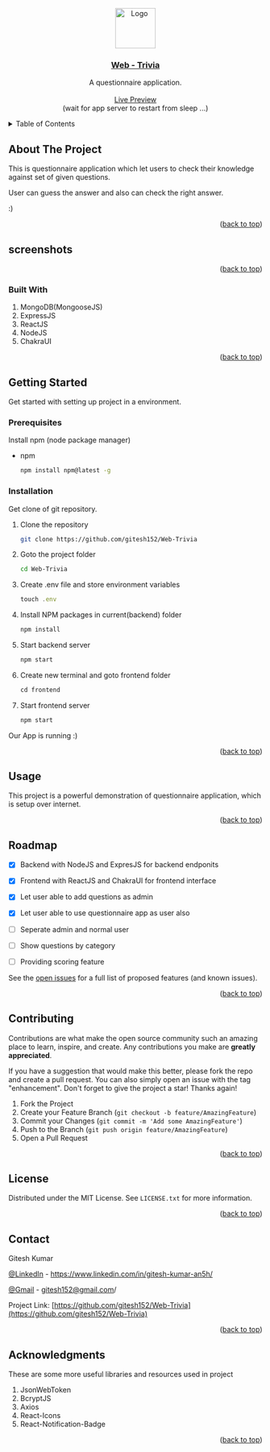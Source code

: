 <a name="readme-top"></a>

<div align="center" >
  <a href="https://github.com/gitesh152/Web-Trivia">
    <img src="https://res.cloudinary.com/dm34wmjlm/image/upload/v1695839101/Web-Trivia/quiz_iir9rc.png" alt="Logo" width="80" height="80">
    <h3 align="center">Web - Trivia</h3>
  </a>

  <p align="center">
    A questionnaire application.
    <br />
    <br />
    <a target="_blank" href="https://web-trivia.onrender.com/" >Live Preview</a>
    <br />
    (wait for app server to restart from sleep ...)
  </p>
</div>

<!-- TABLE OF CONTENTS -->

<details>
  <summary>Table of Contents</summary>
  <ol>
    <li>
      <a href="#about-the-project">About The Project</a>
      <a href="#screenshots">Screenshots</a>
      <ul>
        <li><a href="#built-with">Built With</a></li>
      </ul>
    </li>
    <li>
      <a href="#getting-started">Getting Started</a>
      <ul>
        <li><a href="#prerequisites">Prerequisites</a></li>
        <li><a href="#installation">Installation</a></li>
      </ul>
    </li>
    <li><a href="#usage">Usage</a></li>
    <li><a href="#roadmap">Roadmap</a></li>
    <li><a href="#contributing">Contributing</a></li>
    <li><a href="#license">License</a></li>
    <li><a href="#contact">Contact</a></li>
    <li><a href="#acknowledgments">Acknowledgments</a></li>
  </ol>
</details>

<!-- ABOUT THE PROJECT -->

## About The Project

This is questionnaire application which let users to check their knowledge against set of given questions.

User can guess the answer and also can check the right answer.

:)

<p align="right">(<a href="#readme-top">back to top</a>)</p>

## screenshots



<p align="right">(<a href="#readme-top">back to top</a>)</p>

### Built With

<ol>
<li>MongoDB(MongooseJS)</li>
<li>ExpressJS</li>
<li>ReactJS</li>
<li>NodeJS</li>
<li>ChakraUI</li>
</ol>

<p align="right">(<a href="#readme-top">back to top</a>)</p>

<!-- GETTING STARTED -->

## Getting Started

Get started with setting up project in a environment.

### Prerequisites

Install npm (node package manager)

- npm
  ```sh
  npm install npm@latest -g
  ```

### Installation

Get clone of git repository.

1. Clone the repository
   ```sh
   git clone https://github.com/gitesh152/Web-Trivia
   ```
2. Goto the project folder
   ```sh
   cd Web-Trivia
   ```
3. Create .env file and store environment variables
   ```js
   touch .env
   ```
4. Install NPM packages in current(backend) folder
   ```sh
   npm install
   ```
5. Start backend server
   ```sh
   npm start
   ```
6. Create new terminal and goto frontend folder
   ```js
   cd frontend
   ```
7. Start frontend server
   ```sh
   npm start
   ```

Our App is running :)

<p align="right">(<a href="#readme-top">back to top</a>)</p>

<!-- USAGE EXAMPLES -->

## Usage

This project is a powerful demonstration of questionnaire application,
which is setup over internet.

<p align="right">(<a href="#readme-top">back to top</a>)</p>

<!-- ROADMAP -->

## Roadmap

- [x] Backend with NodeJS and ExpresJS for backend endponits
- [x] Frontend with ReactJS and ChakraUI for frontend interface
- [x] Let user able to add questions as admin
- [x] Let user able to use questionnaire app as user also
- [ ] Seperate admin and normal user
- [ ] Show questions by category
- [ ] Providing scoring feature


See the [open issues](https://github.com/gitesh152/Web-Trivia/issues) for a full list of proposed features (and known issues).

<p align="right">(<a href="#readme-top">back to top</a>)</p>

<!-- CONTRIBUTING -->

## Contributing

Contributions are what make the open source community such an amazing place to learn, inspire, and create. Any contributions you make are **greatly appreciated**.

If you have a suggestion that would make this better, please fork the repo and create a pull request. You can also simply open an issue with the tag "enhancement".
Don't forget to give the project a star! Thanks again!

1. Fork the Project
2. Create your Feature Branch (`git checkout -b feature/AmazingFeature`)
3. Commit your Changes (`git commit -m 'Add some AmazingFeature'`)
4. Push to the Branch (`git push origin feature/AmazingFeature`)
5. Open a Pull Request

<p align="right">(<a href="#readme-top">back to top</a>)</p>

<!-- LICENSE -->

## License

Distributed under the MIT License. See `LICENSE.txt` for more information.

<p align="right">(<a href="#readme-top">back to top</a>)</p>

<!-- CONTACT -->

## Contact

Gitesh Kumar

[@LinkedIn](https://www.linkedin.com/in/gitesh-kumar-an5h/) - https://www.linkedin.com/in/gitesh-kumar-an5h/

[@Gmail](https://mail.google.com/mail/u/0/?fs=1&to=gitesh152@gmail.com&su=SUBJECT&body=BODY&tf=cm) - gitesh152@gmail.com/

Project Link: [https://github.com/gitesh152/Web-Trivia](https://github.com/gitesh152/Web-Trivia)

<p align="right">(<a href="#readme-top">back to top</a>)</p>

<!-- ACKNOWLEDGMENTS -->

## Acknowledgments

These are some more useful libraries and resources used in project

<ol>
<li>JsonWebToken</li>
<li>BcryptJS</li>
<li>Axios</li>
<li>React-Icons</li>
<li>React-Notification-Badge</li>
</ol>

<p align="right">(<a href="#readme-top">back to top</a>)</p>
